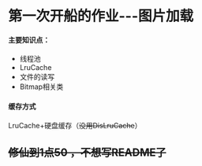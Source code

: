# 第一次开船的作业---图片加载  
#### 主要知识点：  
- 线程池  
- LruCache  
- 文件的读写  
- Bitmap相关类  
#### 缓存方式  
LruCache+硬盘缓存（~~没用DisLruCache~~）  
## ~~修仙到1点50 ，不想写README了~~
